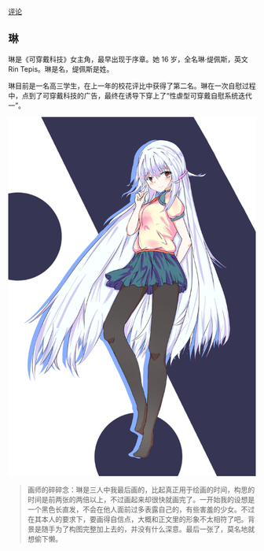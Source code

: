 [评论](https://github.com/SCLeoX/Wearable-Technology/issues/106)
## 琳
琳是《可穿戴科技》女主角，最早出现于序章。她 16 岁，全名琳·缇佩斯，英文 Rin Tepis。琳是名，缇佩斯是姓。

琳目前是一名高三学生，在上一年的校花评比中获得了第二名。琳在一次自慰过程中，点到了可穿戴科技的广告，最终在诱导下穿上了“性虐型可穿戴自慰系统迭代一”。

![](./琳_low.jpg)

> 画师的碎碎念：琳是三人中我最后画的，比起真正用于绘画的时间，构思的时间是前两张的两倍以上，不过画起来却很快就画完了。一开始我的设想是一个黑色长直发，不会在他人面前过多表露自己的，有些害羞的少女。不过在其本人的要求下，要画得自信点，大概和正文里的形象不太相符了吧。背景是随手为了构图完整加上去的，并没有什么深意。最后一张了，莫名地就想偷下懒。
